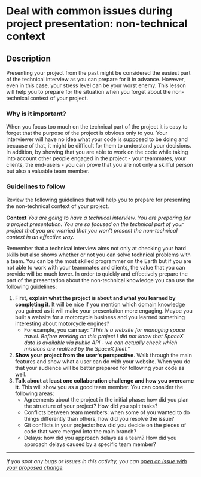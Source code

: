 # Deal with common issues during project presentation: non-technical context

## Description

Presenting your project from the past might be considered the easiest part of the technical interview as you can prepare for it in advance. However, even in this case, your stress level can be your worst enemy. This lesson will help you to prepare for the situation when you forget about the non-technical context of your project.

### Why is it important?

When you focus too much on the technical part of the project it is easy to forget that the purpose of the project is obvious only to you.
Your interviewer will have no idea what your code is supposed to be doing and because of that, it might be difficult for them to understand your decisions.
In addition, by showing that you are able to work on the code while taking into account other people engaged in the project - your teammates, your clients, the end-users - you can prove that you are not only a skillful person but also a valuable team member.

### Guidelines to follow

Review the following guidelines that will help you to prepare for presenting the non-technical context of your project.

**Context**
*You are going to have a technical interview. You are preparing for a project presentation. You are so focused on the technical part of your project that you are worried that you won't present the non-technical context in an effective way.*

Remember that a technical interview aims not only at checking your hard skills but also shows whether or not you can solve technical problems with a team.
You can be the most skilled programmer on the Earth but if you are not able to work with your teammates and clients, the value that you can provide will be much lower. In order to quickly and effectively prepare the part of the presentation about the non-technical knowledge you can use the following guidelines:

1. First, **explain what the project is about and what you learned by completing it**. It will be nice if you mention which domain knowledge you gained as it will make your presentaiton more engaging. Maybe you built a website for a motorcycle business and you learned something interesting about motorcycle engines?
    - For example, you can say: *"This is a website for managing space travel. Before working on this project I did not know that SpaceX data is available via public API - we can actually check which missions are realized by the SpaceX fleet."*
2. **Show your project from the user's perspective**. Walk through the main features and show what a user can do with your website. When you do that your audience will be better prepared for following your code as well.
3. **Talk about at least one collaboration challenge and how you overcame it**. This will show you as a good team member. You can consider the following areas:
    - Agreements about the project in the initial phase: how did you plan the structure of your project? How did you split tasks?
    - Conflicts between team members: when some of you wanted to do things differently than others, how did you resolve the issue?
    - Git conflicts in your projects: how did you decide on the pieces of code that were merged into the main branch?
    - Delays: how did you approach delays as a team? How did you approach delays caused by a specific team member?

---

*If you spot any bugs or issues in this activity, you can [open an issue with your proposed change](https://github.com/microverseinc/curriculum-transversal-skills/blob/main/git-github/articles/open_issue.md).*
